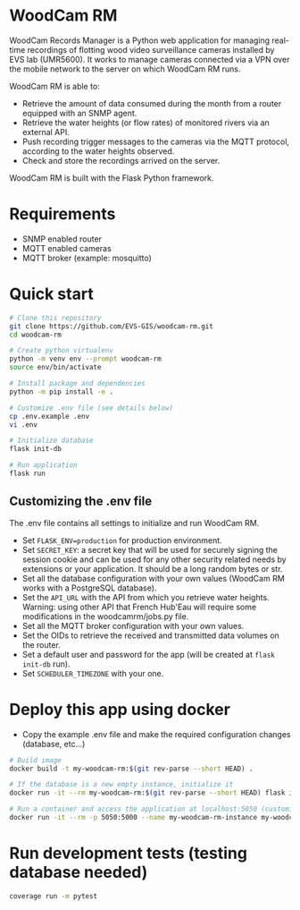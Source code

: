# WoodCam RM
WoodCam Records Manager is a Python web application for managing real-time recordings of flotting wood video surveillance cameras installed by EVS lab (UMR5600). It works to manage cameras connected via a VPN over the mobile network to the server on which WoodCam RM runs. 

WoodCam RM is able to:
- Retrieve the amount of data consumed during the month from a router equipped with an SNMP agent.
- Retrieve the water heights (or flow rates) of monitored rivers via an external API.
- Push recording trigger messages to the cameras via the MQTT protocol, according to the water heights observed.
- Check and store the recordings arrived on the server.

WoodCam RM is built with the Flask Python framework.

# Requirements

* SNMP enabled router
* MQTT enabled cameras
* MQTT broker (example: mosquitto)

# Quick start
```bash
# Clone this repository
git clone https://github.com/EVS-GIS/woodcam-rm.git
cd woodcam-rm

# Create python virtualenv
python -m venv env --prompt woodcam-rm
source env/bin/activate

# Install package and dependencies
python -m pip install -e .

# Customize .env file (see details below)
cp .env.example .env
vi .env 

# Initialize database
flask init-db

# Run application
flask run
```

## Customizing the .env file
The .env file contains all settings to initialize and run WoodCam RM.

- Set ```FLASK_ENV=production``` for production environment.
- Set ```SECRET_KEY```: a secret key that will be used for securely signing the session cookie and can be used for any other security related needs by extensions or your application. It should be a long random bytes or str.
- Set all the database configuration with your own values (WoodCam RM works with a PostgreSQL database).
- Set the ```API_URL``` with the API from which you retrieve water heights. Warning: using other API that French Hub'Eau will require some modifications in the woodcamrm/jobs.py file.
- Set all the MQTT broker configuration with your own values.
- Set the OIDs to retrieve the received and transmitted data volumes on the router.
- Set a default user and password for the app (will be created at ```flask init-db``` run). 
- Set ```SCHEDULER_TIMEZONE``` with your one.

# Deploy this app using docker

- Copy the example .env file and make the required configuration changes (database, etc...)

```bash
# Build image
docker build -t my-woodcam-rm:$(git rev-parse --short HEAD) .

# If the database is a new empty instance, initialize it
docker run -it --rm my-woodcam-rm:$(git rev-parse --short HEAD) flask init-db

# Run a container and access the application at localhost:5050 (customize ports for production environment)
docker run -it --rm -p 5050:5000 --name my-woodcam-rm-instance my-woodcam-rm:$(git rev-parse --short HEAD)
```

# Run development tests (testing database needed)

```bash
coverage run -m pytest
```